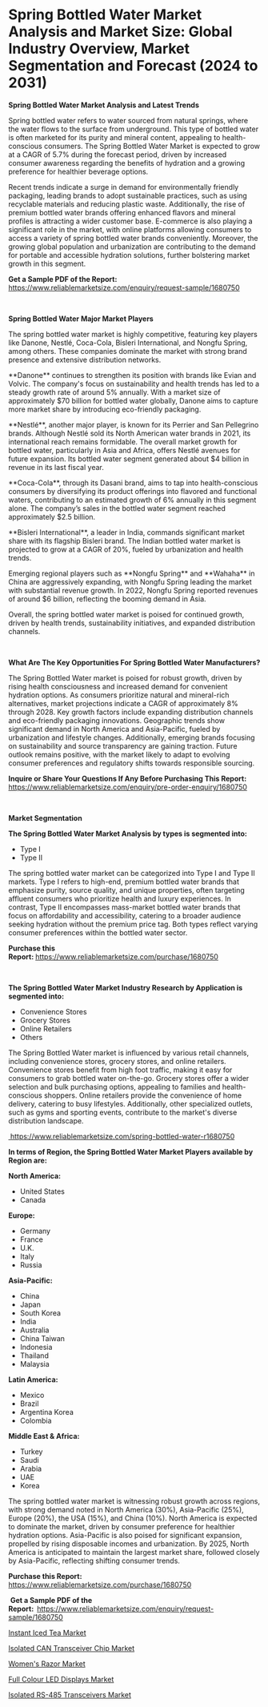 <p><h1>Spring Bottled Water Market Analysis and Market Size: Global Industry Overview, Market Segmentation and Forecast (2024 to 2031)</h1></p><p><strong>Spring Bottled Water Market Analysis and Latest Trends</strong></p>
<p><p>Spring bottled water refers to water sourced from natural springs, where the water flows to the surface from underground. This type of bottled water is often marketed for its purity and mineral content, appealing to health-conscious consumers. The Spring Bottled Water Market is expected to grow at a CAGR of 5.7% during the forecast period, driven by increased consumer awareness regarding the benefits of hydration and a growing preference for healthier beverage options.</p><p>Recent trends indicate a surge in demand for environmentally friendly packaging, leading brands to adopt sustainable practices, such as using recyclable materials and reducing plastic waste. Additionally, the rise of premium bottled water brands offering enhanced flavors and mineral profiles is attracting a wider customer base. E-commerce is also playing a significant role in the market, with online platforms allowing consumers to access a variety of spring bottled water brands conveniently. Moreover, the growing global population and urbanization are contributing to the demand for portable and accessible hydration solutions, further bolstering market growth in this segment.</p></p>
<p><strong>Get a Sample PDF of the Report:&nbsp;</strong> <a href="https://www.reliablemarketsize.com/enquiry/request-sample/1680750?utm_campaign=1144&utm_medium=2&utm_source=Github&utm_content=ia&utm_term=04102024&utm_id=spring-bottled-water">https://www.reliablemarketsize.com/enquiry/request-sample/1680750</a></p>
<p>&nbsp;</p>
<p><strong>Spring Bottled Water Major Market Players</strong></p>
<p><p>The spring bottled water market is highly competitive, featuring key players like Danone, Nestlé, Coca-Cola, Bisleri International, and Nongfu Spring, among others. These companies dominate the market with strong brand presence and extensive distribution networks.</p><p>**Danone** continues to strengthen its position with brands like Evian and Volvic. The company's focus on sustainability and health trends has led to a steady growth rate of around 5% annually. With a market size of approximately $70 billion for bottled water globally, Danone aims to capture more market share by introducing eco-friendly packaging.</p><p>**Nestlé**, another major player, is known for its Perrier and San Pellegrino brands. Although Nestlé sold its North American water brands in 2021, its international reach remains formidable. The overall market growth for bottled water, particularly in Asia and Africa, offers Nestlé avenues for future expansion. Its bottled water segment generated about $4 billion in revenue in its last fiscal year.</p><p>**Coca-Cola**, through its Dasani brand, aims to tap into health-conscious consumers by diversifying its product offerings into flavored and functional waters, contributing to an estimated growth of 6% annually in this segment alone. The company’s sales in the bottled water segment reached approximately $2.5 billion.</p><p>**Bisleri International**, a leader in India, commands significant market share with its flagship Bisleri brand. The Indian bottled water market is projected to grow at a CAGR of 20%, fueled by urbanization and health trends. </p><p>Emerging regional players such as **Nongfu Spring** and **Wahaha** in China are aggressively expanding, with Nongfu Spring leading the market with substantial revenue growth. In 2022, Nongfu Spring reported revenues of around $6 billion, reflecting the booming demand in Asia.</p><p>Overall, the spring bottled water market is poised for continued growth, driven by health trends, sustainability initiatives, and expanded distribution channels.</p></p>
<p>&nbsp;</p>
<p><strong>What Are The Key Opportunities For Spring Bottled Water Manufacturers?</strong></p>
<p><p>The Spring Bottled Water market is poised for robust growth, driven by rising health consciousness and increased demand for convenient hydration options. As consumers prioritize natural and mineral-rich alternatives, market projections indicate a CAGR of approximately 8% through 2028. Key growth factors include expanding distribution channels and eco-friendly packaging innovations. Geographic trends show significant demand in North America and Asia-Pacific, fueled by urbanization and lifestyle changes. Additionally, emerging brands focusing on sustainability and source transparency are gaining traction. Future outlook remains positive, with the market likely to adapt to evolving consumer preferences and regulatory shifts towards responsible sourcing.</p></p>
<p><strong>Inquire or Share Your Questions If Any Before Purchasing This Report:</strong> <a href="https://www.reliablemarketsize.com/enquiry/pre-order-enquiry/1680750?utm_campaign=1144&utm_medium=2&utm_source=Github&utm_content=ia&utm_term=04102024&utm_id=spring-bottled-water">https://www.reliablemarketsize.com/enquiry/pre-order-enquiry/1680750</a></p>
<p>&nbsp;</p>
<p><strong>Market Segmentation</strong></p>
<p><strong>The Spring Bottled Water Market Analysis by types is segmented into:</strong></p>
<p><ul><li>Type I</li><li>Type II</li></ul></p>
<p><p>The spring bottled water market can be categorized into Type I and Type II markets. Type I refers to high-end, premium bottled water brands that emphasize purity, source quality, and unique properties, often targeting affluent consumers who prioritize health and luxury experiences. In contrast, Type II encompasses mass-market bottled water brands that focus on affordability and accessibility, catering to a broader audience seeking hydration without the premium price tag. Both types reflect varying consumer preferences within the bottled water sector.</p></p>
<p><strong>Purchase this Report:&nbsp;</strong><a href="https://www.reliablemarketsize.com/purchase/1680750?utm_campaign=1144&utm_medium=2&utm_source=Github&utm_content=ia&utm_term=04102024&utm_id=spring-bottled-water">https://www.reliablemarketsize.com/purchase/1680750</a></p>
<p>&nbsp;</p>
<p><strong>The Spring Bottled Water Market Industry Research by Application is segmented into:</strong></p>
<p><ul><li>Convenience Stores</li><li>Grocery Stores</li><li>Online Retailers</li><li>Others</li></ul></p>
<p><p>The Spring Bottled Water market is influenced by various retail channels, including convenience stores, grocery stores, and online retailers. Convenience stores benefit from high foot traffic, making it easy for consumers to grab bottled water on-the-go. Grocery stores offer a wider selection and bulk purchasing options, appealing to families and health-conscious shoppers. Online retailers provide the convenience of home delivery, catering to busy lifestyles. Additionally, other specialized outlets, such as gyms and sporting events, contribute to the market's diverse distribution landscape.</p></p>
<p><a href="https://www.reliablemarketsize.com/spring-bottled-water-r1680750?utm_campaign=1144&utm_medium=2&utm_source=Github&utm_content=ia&utm_term=04102024&utm_id=spring-bottled-water">&nbsp;https://www.reliablemarketsize.com/spring-bottled-water-r1680750</a></p>
<p><strong>In terms of Region, the Spring Bottled Water Market Players available by Region are:</strong></p>
<p>
    <p> <strong> North America: </strong>
        <ul>
            <li>United States</li>
            <li>Canada</li>
        </ul>
        </p> 
    <p> <strong> Europe: </strong>
        <ul>
            <li>Germany</li>
            <li>France</li>
            <li>U.K.</li>
            <li>Italy</li>
            <li>Russia</li>
        </ul>
        </p> 
    <p> <strong> Asia-Pacific: </strong>
        <ul>
            <li>China</li>
            <li>Japan</li>
            <li>South Korea</li>
            <li>India</li>
            <li>Australia</li>
            <li>China Taiwan</li>
            <li>Indonesia</li>
            <li>Thailand</li>
            <li>Malaysia</li>
        </ul>
        </p> 
    <p> <strong> Latin America: </strong>
        <ul>
            <li>Mexico</li>
            <li>Brazil</li>
            <li>Argentina Korea</li>
            <li>Colombia</li>
        </ul>
        </p> 
    <p> <strong> Middle East & Africa: </strong>
        <ul>
            <li>Turkey</li>
            <li>Saudi</li>
            <li>Arabia</li>
            <li>UAE</li>
            <li>Korea</li>
        </ul>
    </p>
    </p>
<p><p>The spring bottled water market is witnessing robust growth across regions, with strong demand noted in North America (30%), Asia-Pacific (25%), Europe (20%), the USA (15%), and China (10%). North America is expected to dominate the market, driven by consumer preference for healthier hydration options. Asia-Pacific is also poised for significant expansion, propelled by rising disposable incomes and urbanization. By 2025, North America is anticipated to maintain the largest market share, followed closely by Asia-Pacific, reflecting shifting consumer trends.</p></p>
<p><strong>Purchase this Report: </strong><a href="https://www.reliablemarketsize.com/purchase/1680750?utm_campaign=1144&utm_medium=2&utm_source=Github&utm_content=ia&utm_term=04102024&utm_id=spring-bottled-water">https://www.reliablemarketsize.com/purchase/1680750</a></p>
<p>&nbsp;<strong>Get a Sample PDF of the Report:&nbsp;&nbsp;</strong><a href="https://www.reliablemarketsize.com/enquiry/request-sample/1680750?utm_campaign=1144&utm_medium=2&utm_source=Github&utm_content=ia&utm_term=04102024&utm_id=spring-bottled-water">https://www.reliablemarketsize.com/enquiry/request-sample/1680750</a></p>
<p><strong></strong></p>
<p><p><a href="https://www.linkedin.com/pulse/strategic-roadmap-success-global-instant-iced-tea-market-analysis-9jm4c?utm_campaign=1144&utm_medium=2&utm_source=Github&utm_content=ia&utm_term=04102024&utm_id=spring-bottled-water">Instant Iced Tea Market</a></p><p><a href="https://issuu.com/reportprime-2/docs/isolated-can-transceiver-chip-marke_38fe3b5a2fb892?utm_campaign=1144&utm_medium=2&utm_source=Github&utm_content=ia&utm_term=04102024&utm_id=spring-bottled-water">Isolated CAN Transceiver Chip Market</a></p><p><a href="https://www.linkedin.com/pulse/consumer-behavior-shifts-womens-razor-market-demand-analysis-forecast-trs3c?utm_campaign=1144&utm_medium=2&utm_source=Github&utm_content=ia&utm_term=04102024&utm_id=spring-bottled-water">Women's Razor Market</a></p><p><a href="https://www.linkedin.com/pulse/global-full-colour-led-displays-market-landscape-future-kbcee?utm_campaign=1144&utm_medium=2&utm_source=Github&utm_content=ia&utm_term=04102024&utm_id=spring-bottled-water">Full Colour LED Displays Market</a></p><p><a href="https://issuu.com/reportprime-2/docs/isolated-rs-485-transceivers-market_e047a2253c78f0?utm_campaign=1144&utm_medium=2&utm_source=Github&utm_content=ia&utm_term=04102024&utm_id=spring-bottled-water">Isolated RS-485 Transceivers Market</a></p></p>